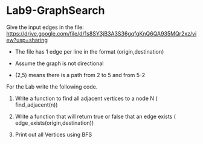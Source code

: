 # Lab9-GraphSearch
Give the input edges in the file:
https://drive.google.com/file/d/1s8SY3jB3A3S36gqfgKnQ6QA935MQr2xz/view?usp=sharing

- The file has 1 edge per line in the format (origin,destination)

- Assume the graph is not directional

- (2,5) means there is a path from 2 to 5 and from 5-2

For the Lab write the following code.

1) Write a function to find all adjacent vertices to a node N ( find_adjacent(n))

2) Write a function that will return true or false that an edge exists ( edge_exists(origin,destination))

3) Print out all Vertices using BFS
